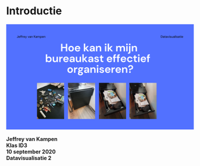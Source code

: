 # Introductie

 

![](../.gitbook/assets/violet-en-paars-visueel-chaos-technologie-presentatie-1-1-.png)

  
**Jeffrey van Kampen   
Klas ID3   
10 september 2020   
Datavisualisatie 2**

